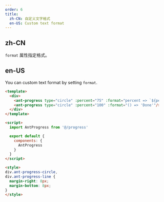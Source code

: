 ```yaml
---
order: 6
title:
  zh-CN: 自定义文字格式
  en-US: Custom text format
---
```


## zh-CN

`format` 属性指定格式。

## en-US

You can custom text format by setting `format`.

```` html
<template>
  <div>
    <ant-progress type="circle" :percent="75" :format="percent => `${percent} Days`"/>
    <ant-progress type="circle" :percent="100" :format="() => 'Done'"/>
  </div>
</template>

<script>
  import AntProgress from '@/progress'

  export default {
    components: {
      AntProgress
    }
  }
</script>

<style>
div.ant-progress-circle,
div.ant-progress-line {
  margin-right: 8px;
  margin-bottom: 8px;
}
</style>

````
